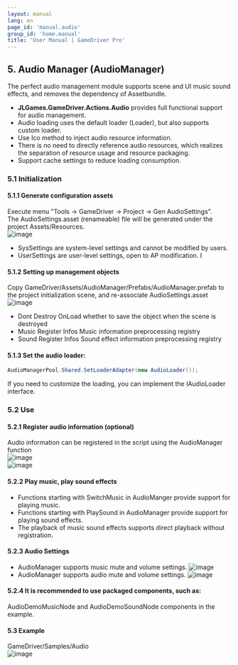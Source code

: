 ```yaml
---
layout: manual
lang: en
page_id: 'manual.audio'
group_id: 'home.manual'
title: 'User Manual | GameDriver Pro'
---
```

## 5. Audio Manager (AudioManager)
The perfect audio management module supports scene and UI music sound effects, and removes the dependency of Assetbundle.  

+ **JLGames.GameDriver.Actions.Audio** provides full functional support for audio management.
+ Audio loading uses the default loader (Loader), but also supports custom loader.
+ Use Ico method to inject audio resource information.
+ There is no need to directly reference audio resources, which realizes the separation of resource usage and resource packaging.
+ Support cache settings to reduce loading consumption.

### 5.1 Initialization

#### 5.1.1 Generate configuration assets
Execute menu "Tools -> GameDriver -> Project -> Gen AudioSettings".  
The AudioSettings.asset (renameable) file will be generated under the project Assets/Resources.  
![image](assets/img/audio_2.png)  
+ SysSettings are system-level settings and cannot be modified by users.
+ UserSettings are user-level settings, open to AP modification. I

#### 5.1.2 Setting up management objects
Copy GameDriver/Assets/AudioManager/Prefabs/AudioManager.prefab to the project initialization scene, and re-associate AudioSettings.asset  
![image](assets/img/audio_1.png)  
+ Dont Destroy OnLoad whether to save the object when the scene is destroyed
+ Music Register Infos Music information preprocessing registry
+ Sound Register Infos Sound effect information preprocessing registry

#### 5.1.3 Set the audio loader:
````C#
AudioManagerPool.Shared.SetLoaderAdapter(new AudioLoader());
````
If you need to customize the loading, you can implement the IAudioLoader interface.  

### 5.2 Use

#### 5.2.1 Register audio information (optional)
Audio information can be registered in the script using the AudioManager function  
![image](assets/img/audio_6.png)  
![image](assets/img/audio_7.png)  

#### 5.2.2 Play music, play sound effects
+ Functions starting with SwitchMusic in AudioManger provide support for playing music.
+ Functions starting with PlaySound in AudioManager provide support for playing sound effects.
+ The playback of music sound effects supports direct playback without registration.

#### 5.2.3 Audio Settings
+ AudioManager supports music mute and volume settings.
![image](assets/img/audio_8.png)  
+ AudioManager supports audio mute and volume settings.
![image](assets/img/audio_9.png)  

#### 5.2.4 It is recommended to use packaged components, such as:
AudioDemoMusicNode and AudioDemoSoundNode components in the example.  

#### 5.3 Example
GameDriver/Samples/Audio  
![image](assets/img/audio_5.png)  